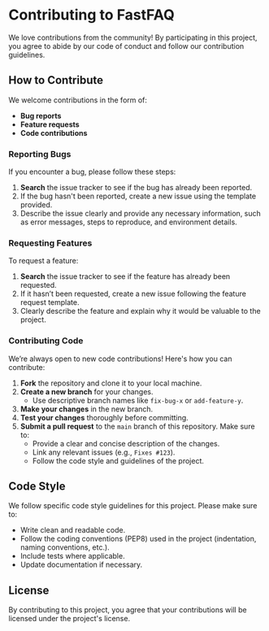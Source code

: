 # Contributing to FastFAQ

We love contributions from the community! By participating in this project, you agree to abide by our code of conduct and follow our contribution guidelines.

## How to Contribute

We welcome contributions in the form of:

- **Bug reports**
- **Feature requests**
- **Code contributions**

### Reporting Bugs

If you encounter a bug, please follow these steps:

1. **Search** the issue tracker to see if the bug has already been reported.
2. If the bug hasn't been reported, create a new issue using the template provided.
3. Describe the issue clearly and provide any necessary information, such as error messages, steps to reproduce, and environment details.

### Requesting Features

To request a feature:

1. **Search** the issue tracker to see if the feature has already been requested.
2. If it hasn’t been requested, create a new issue following the feature request template.
3. Clearly describe the feature and explain why it would be valuable to the project.

### Contributing Code

We’re always open to new code contributions! Here's how you can contribute:

1. **Fork** the repository and clone it to your local machine.
2. **Create a new branch** for your changes.
   - Use descriptive branch names like `fix-bug-x` or `add-feature-y`.
3. **Make your changes** in the new branch.
4. **Test your changes** thoroughly before committing.
5. **Submit a pull request** to the `main` branch of this repository. Make sure to:
   - Provide a clear and concise description of the changes.
   - Link any relevant issues (e.g., `Fixes #123`).
   - Follow the code style and guidelines of the project.

## Code Style

We follow specific code style guidelines for this project. Please make sure to:

- Write clean and readable code.
- Follow the coding conventions (PEP8) used in the project (indentation, naming conventions, etc.).
- Include tests where applicable.
- Update documentation if necessary.

## License

By contributing to this project, you agree that your contributions will be licensed under the project's license.



